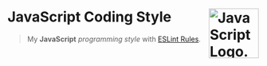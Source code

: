 # JavaScript Coding Style <img src="https://raw.githubusercontent.com/rafael-lima/js-coding-style/master/js-logo.jpg" alt="JavaScript Logo." align="right" width="100">

> My **JavaScript** *programming style* with [ESLint Rules](.eslintrc.js).
